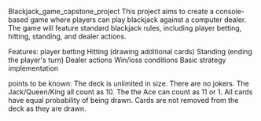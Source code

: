 Blackjack_game_capstone_project
This project aims to create a console-based game where players can play blackjack against a computer dealer. The game will feature standard blackjack  rules, including player betting, hitting, standing, and dealer actions.

Features: 
  player betting
  Hitting (drawing additional cards)
  Standing (ending the player's turn)
  Dealer actions
  Win/loss conditions
  Basic strategy implementation
   
points to be known:
  The deck is unlimited in size. 
  There are no jokers. 
  The Jack/Queen/King all count as 10.
  The the Ace can count as 11 or 1.
  All cards have equal probability of being drawn.
  Cards are not removed from the deck as they are drawn.




                                                         
